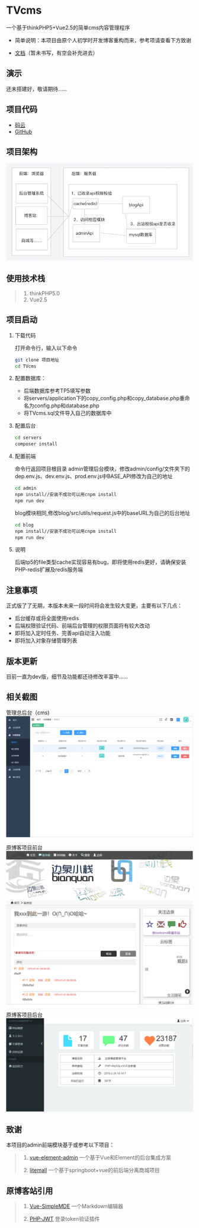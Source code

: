 # TVcms

一个基于thinkPHP5+Vue2.5的简单cms内容管理程序


* 简单说明：本项目由原个人初学时开发博客重构而来，参考项请查看下方致谢


* [文档](https://gitee.com/zhuyunlong2018/TVcms/wikis)（暂未书写，有空会补充进去）

 

## 演示

还未搭建好，敬请期待……

## 项目代码

* [码云](https://gitee.com/zhuyunlong2018/TVcms)
* [GitHub](https://github.com/920200256/TVcms)

## 项目架构
![](./doc/pic/system_pic1.png)    

## 使用技术栈

> 1. thinkPHP5.0
> 2. Vue2.5
> 




## 项目启动

1. 下载代码

    打开命令行，输入以下命令
    ```bash
    git clone 项目地址
    cd TVcms
    ```
    
2. 配置数据库：
    * 后端数据库参考TP5填写参数
    * 将servers/application下的copy_config.php和copy_database.php重命名为config.php和database.php
    * 将TVcms.sql文件导入自己的数据库中


3. 配置后台

    ```bash
    cd servers
    composer install
    ```
    
4. 配置前端

    命令行返回项目根目录
	admin管理后台模块，修改admin/config/文件夹下的dep.env.js、dev.env.js、prod.env.js中BASE_API修改为自己的地址
    ```bash
	cd admin
    npm install//安装不成功可以用cnpm install
    npm run dev
    ```
    blog模块相同,修改blog/src/utils/request.js中的baseURL为自己的后台地址
	```bash
	cd blog
    npm install//安装不成功可以用cnpm install
    npm run dev
	```
    
5. 说明
   
   后端tp5的file类型cache实现容易有bug，即将使用redis更好，请确保安装PHP-redis扩展及redis服务端

## 注意事项

正式版了了无期，本版本未来一段时间将会发生较大变更，主要有以下几点：

* 后台缓存或将全面使用redis
* 后端权限验证代码、前端后台管理的权限页面将有较大改动
* 即将加入定时任务、完善api自动注入功能
* 即将加入对象存储管理列表

## 版本更新

目前一直为dev版，细节及功能都还待修改丰富中……

   
## 相关截图

管理总后台（cms)
![](./doc/pic/show_admin1.png)   

原博客项目前台
![](./doc/pic/show_blog1.png)   

原博客项目后台
![](./doc/pic/show_blog2.png)   

## 致谢

本项目的admin前端模块基于或参考以下项目：
> 1. [vue-element-admin](https://github.com/PanJiaChen/vue-element-admin)
> 一个基于Vue和Element的后台集成方案
> 
> 2. [litemall](https://github.com/linlinjava/litemall)
>一个基于springboot+vue的前后端分离商城项目
>


## 原博客站引用

> 1. [Vue-SimpleMDE](https://github.com/F-loat/vue-simplemde)
>一个Markdown编辑器
>
> 2. [PHP-JWT](https://packagist.org/packages/firebase/php-jwt)
>登录token验证插件

